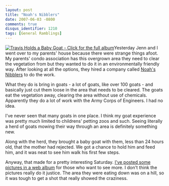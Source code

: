 ```yaml
---
layout: post
title: "Noah's Nibblers"
date: 2007-06-03 -0800
comments: true
disqus_identifier: 1210
tags: [General Ramblings]
---
```

[![Travis Holds a Baby Goat - Click for the full
album](https://hyqi8g.dm2301.livefilestore.com/y2pOT3X_4Zxci3GY8VoN8_PWCcT0CHCxwNmWaLOBSzK-x-G7kriq5UBbh6CDPoYBBcwH4MPnOjc5yL4IfhJ8nrVq7pRAKqTOAvWRWqMpclTsL8/20070603noahsnibblers.jpg?psid=1)](http://picasaweb.google.com/travis.illig/NoahSNibblers)Yesterday
Jenn and I went over to my parents' house because there were strange
things afoot. My parents' condo association has this overgrown area they
need to clear the vegetation from but they wanted to do it in an
environmentally friendly way. After looking at all the options, they
hired a company called [Noah's Nibblers](http://www.noahsnibblers.com)
to do the work.
 
 What they do is bring in goats - a lot of goats, like over 100 goats -
and basically just cut them loose in the area that needs to be cleared.
The goats eat the vegetation away, clearing the area without use of
chemicals. Apparently they do a lot of work with the Army Corps of
Engineers. I had no idea.
 
 I've never seen that many goats in one place. I think my goat
experience was pretty much limited to childrens' petting zoos and such.
Seeing literally a herd of goats mowing their way through an area is
definitely something new.
 
 Along with the herd, they brought a baby goat with them, less than 24
hours old, that the mother had rejected. We got a chance to hold him and
feed him, and it was neat to see him walk his first few steps.
 
 Anyway, that made for a pretty interesting Saturday. [I've posted some
pictures in a web
album](http://picasaweb.google.com/travis.illig/NoahSNibblers) for those
who want to see more. I don't think the pictures really do it justice.
The area they were eating down was on a hill, so it was tough to get a
shot that really showed the craziness.
